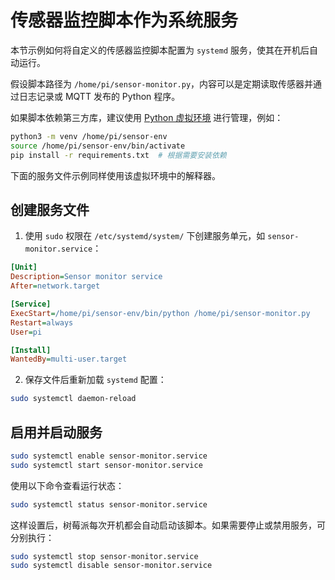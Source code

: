 # 传感器监控脚本作为系统服务

本节示例如何将自定义的传感器监控脚本配置为 `systemd` 服务，使其在开机后自动运行。

假设脚本路径为 `/home/pi/sensor-monitor.py`，内容可以是定期读取传感器并通过日志记录或 MQTT 发布的 Python 程序。

如果脚本依赖第三方库，建议使用 [Python 虚拟环境](https://docs.python.org/zh-cn/3/library/venv.html) 进行管理，例如：

```bash
python3 -m venv /home/pi/sensor-env
source /home/pi/sensor-env/bin/activate
pip install -r requirements.txt  # 根据需要安装依赖
```

下面的服务文件示例同样使用该虚拟环境中的解释器。

## 创建服务文件

1. 使用 `sudo` 权限在 `/etc/systemd/system/` 下创建服务单元，如 `sensor-monitor.service`：

```ini
[Unit]
Description=Sensor monitor service
After=network.target

[Service]
ExecStart=/home/pi/sensor-env/bin/python /home/pi/sensor-monitor.py
Restart=always
User=pi

[Install]
WantedBy=multi-user.target
```

2. 保存文件后重新加载 `systemd` 配置：

```bash
sudo systemctl daemon-reload
```

## 启用并启动服务

```bash
sudo systemctl enable sensor-monitor.service
sudo systemctl start sensor-monitor.service
```

使用以下命令查看运行状态：

```bash
sudo systemctl status sensor-monitor.service
```

这样设置后，树莓派每次开机都会自动启动该脚本。如果需要停止或禁用服务，可分别执行：

```bash
sudo systemctl stop sensor-monitor.service
sudo systemctl disable sensor-monitor.service
```

